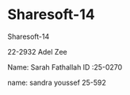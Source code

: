 Sharesoft-14
============

Sharesoft-14

22-2932 Adel Zee

Name: Sarah Fathallah ID :25-0270

name: sandra youssef 25-592